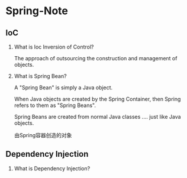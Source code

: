 # Spring-Note

## IoC

1. What is Ioc Inversion of Control?

   The approach of outsourcing the construction and management of objects.

2. What is Spring Bean?

   A "Spring Bean" is simply a Java object.

   When Java objects are created by the Spring Container, then Spring refers to them as "Spring Beans".

   Spring Beans are created from normal Java classes .... just like Java objects.

   由Spring容器创造的对象

## Dependency Injection

1. What is Dependency Injection?

   